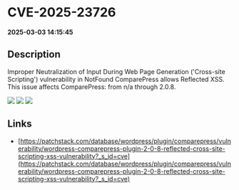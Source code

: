 # CVE-2025-23726

**2025-03-03 14:15:45**

## Description
Improper Neutralization of Input During Web Page Generation ('Cross-site Scripting') vulnerability in NotFound ComparePress allows Reflected XSS. This issue affects ComparePress: from n/a through 2.0.8.

![](https://img.shields.io/static/v1?label=Score&message=7.1&color=red)
![](https://img.shields.io/static/v1?label=Severity&message=HIGH&color=red)
![](https://img.shields.io/static/v1?label=CWE&message=XSS&color=green)

## Links
- [https://patchstack.com/database/wordpress/plugin/comparepress/vulnerability/wordpress-comparepress-plugin-2-0-8-reflected-cross-site-scripting-xss-vulnerability?_s_id=cve](https://patchstack.com/database/wordpress/plugin/comparepress/vulnerability/wordpress-comparepress-plugin-2-0-8-reflected-cross-site-scripting-xss-vulnerability?_s_id=cve)
